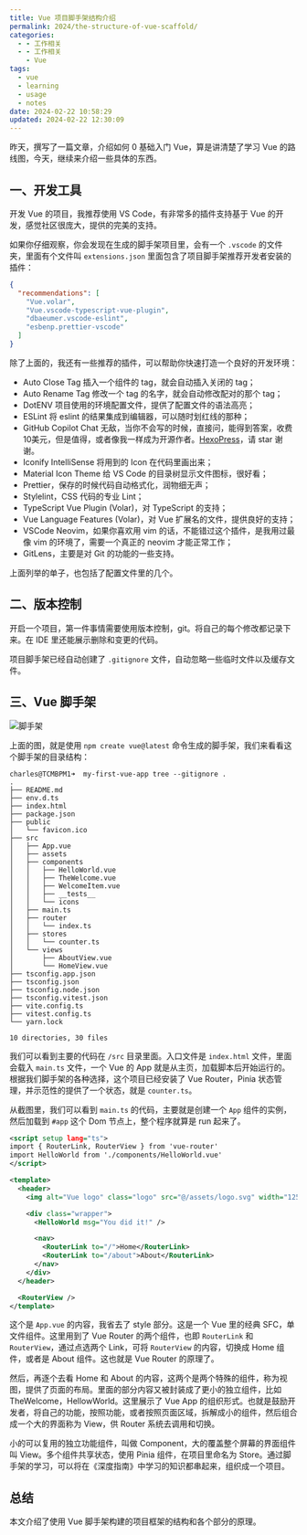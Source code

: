 ```yaml
---
title: Vue 项目脚手架结构介绍
permalink: 2024/the-structure-of-vue-scaffold/
categories:
  - - 工作相关
  - - 工作相关
    - Vue
tags:
  - vue
  - learning
  - usage
  - notes
date: 2024-02-22 10:58:29
updated: 2024-02-22 12:30:09
---
```

昨天，撰写了一篇文章，介绍如何 0 基础入门 Vue，算是讲清楚了学习 Vue 的路线图，今天，继续来介绍一些具体的东西。

## 一、开发工具

开发 Vue 的项目，我推荐使用 VS Code，有非常多的插件支持基于 Vue 的开发，感觉社区很庞大，提供的完美的支持。

如果你仔细观察，你会发现在生成的脚手架项目里，会有一个 `.vscode` 的文件夹，里面有个文件叫 `extensions.json` 里面包含了项目脚手架推荐开发者安装的插件：

```json
{
  "recommendations": [
    "Vue.volar",
    "Vue.vscode-typescript-vue-plugin",
    "dbaeumer.vscode-eslint",
    "esbenp.prettier-vscode"
  ]
}
```

除了上面的，我还有一些推荐的插件，可以帮助你快速打造一个良好的开发环境：

* Auto Close Tag 插入一个组件的 tag，就会自动插入关闭的 tag；
* Auto Rename Tag 修改一个 tag 的名字，就会自动修改配对的那个 tag；
* DotENV 项目使用的环境配置文件，提供了配置文件的语法高亮；
* ESLint 将 eslint 的结果集成到编辑器，可以随时划红线的那种；
* GitHub Copilot Chat 无敌，当你不会写的时候，直接问，能得到答案，收费 10美元，但是值得，或者像我一样成为开源作者。[HexoPress](https://github.com/charlestang/HexoPress)，请 star 谢谢。
* Iconify IntelliSense 将用到的 Icon 在代码里画出来；
* Material Icon Theme 给 VS Code 的目录树显示文件图标，很好看；
* Prettier，保存的时候代码自动格式化，润物细无声；
* Stylelint，CSS 代码的专业 Lint；
* TypeScript Vue Plugin (Volar)，对 TypeScript 的支持；
* Vue Language Features (Volar)，对 Vue 扩展名的文件，提供良好的支持；
* VSCode Neovim，如果你喜欢用 vim 的话，不能错过这个插件，是我用过最像 vim 的环境了，需要一个真正的 neovim 才能正常工作；
* GitLens，主要是对 Git 的功能的一些支持。

上面列举的单子，也包括了配置文件里的几个。

## 二、版本控制

开启一个项目，第一件事情需要使用版本控制，git。将自己的每个修改都记录下来。在 IDE 里还能展示删除和变更的代码。

项目脚手架已经自动创建了 `.gitignore` 文件，自动忽略一些临时文件以及缓存文件。

## 三、Vue 脚手架

![脚手架](../../images/2024/02/scaffold.png)

上面的图，就是使用 `npm create vue@latest` 命令生成的脚手架，我们来看看这个脚手架的目录结构：

```text
charles@TCMBPM1➜  my-first-vue-app tree --gitignore .
.
├── README.md
├── env.d.ts
├── index.html
├── package.json
├── public
│   └── favicon.ico
├── src
│   ├── App.vue
│   ├── assets
│   ├── components
│   │   ├── HelloWorld.vue
│   │   ├── TheWelcome.vue
│   │   ├── WelcomeItem.vue
│   │   ├── __tests__
│   │   └── icons
│   ├── main.ts
│   ├── router
│   │   └── index.ts
│   ├── stores
│   │   └── counter.ts
│   └── views
│       ├── AboutView.vue
│       └── HomeView.vue
├── tsconfig.app.json
├── tsconfig.json
├── tsconfig.node.json
├── tsconfig.vitest.json
├── vite.config.ts
├── vitest.config.ts
└── yarn.lock

10 directories, 30 files
```

我们可以看到主要的代码在 `/src` 目录里面。入口文件是 `index.html` 文件，里面会载入 `main.ts` 文件，一个 Vue 的 App 就是从主页，加载脚本后开始运行的。根据我们脚手架的各种选择，这个项目已经安装了 Vue Router，Pinia 状态管理，并示范性的提供了一个状态，就是 `counter.ts`。

从截图里，我们可以看到 `main.ts` 的代码，主要就是创建一个 `App` 组件的实例，然后加载到 `#app` 这个 Dom 节点上，整个程序就算是 run 起来了。

```xml
<script setup lang="ts">
import { RouterLink, RouterView } from 'vue-router'
import HelloWorld from './components/HelloWorld.vue'
</script>

<template>
  <header>
    <img alt="Vue logo" class="logo" src="@/assets/logo.svg" width="125" height="125" />

    <div class="wrapper">
      <HelloWorld msg="You did it!" />

      <nav>
        <RouterLink to="/">Home</RouterLink>
        <RouterLink to="/about">About</RouterLink>
      </nav>
    </div>
  </header>

  <RouterView />
</template>
```

这个是 `App.vue` 的内容，我省去了 style 部分。这是一个 Vue 里的经典 SFC，单文件组件。这里用到了 Vue Router 的两个组件，也即 `RouterLink`  和 `RouterView`，通过点选两个 Link，可将 `RouterView` 的内容，切换成 Home 组件，或者是 About 组件。这也就是 Vue Router 的原理了。

然后，再逐个去看 Home 和 About 的内容，这两个是两个特殊的组件，称为视图，提供了页面的布局。里面的部分内容又被封装成了更小的独立组件，比如 TheWelcome，HellowWorld。这里展示了 Vue App 的组织形式。也就是鼓励开发者，将自己的功能，按照功能，或者按照页面区域，拆解成小的组件，然后组合成一个大的界面称为 View，供 Router 系统去调用和切换。

小的可以复用的独立功能组件，叫做 Component，大的覆盖整个屏幕的界面组件叫 View。多个组件共享状态，使用 Pinia 组件，在项目里命名为 Store。通过脚手架的学习，可以将在《深度指南》中学习的知识都串起来，组织成一个项目。

## 总结

本文介绍了使用 Vue 脚手架构建的项目框架的结构和各个部分的原理。